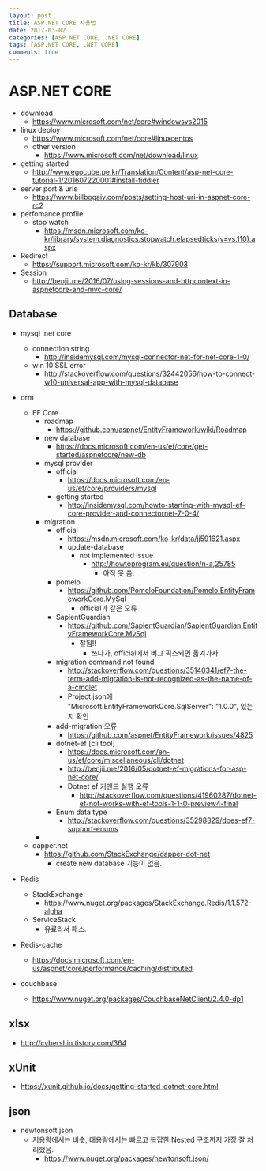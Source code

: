 ```yaml
---
layout: post
title: ASP.NET CORE 사용법
date: 2017-03-02
categories: [ASP.NET CORE, .NET CORE]
tags: [ASP.NET CORE, .NET CORE]
comments: true
---
```


# ASP.NET CORE

* download
    * <https://www.microsoft.com/net/core#windowsvs2015>
* linux deploy
    * <https://www.microsoft.com/net/core#linuxcentos>
    * other version
        * <https://www.microsoft.com/net/download/linux> 
* getting started
    * <http://www.egocube.pe.kr/Translation/Content/asp-net-core-tutorial-1/201607220001#install-fiddler>
* server port & urls
    * <https://www.billbogaiv.com/posts/setting-host-uri-in-aspnet-core-rc2>
* perfomance profile
    * stop watch
        * <https://msdn.microsoft.com/ko-kr/library/system.diagnostics.stopwatch.elapsedticks(v=vs.110).aspx>
* Redirect
    * <https://support.microsoft.com/ko-kr/kb/307903>
* Session
    * <http://benjii.me/2016/07/using-sessions-and-httpcontext-in-aspnetcore-and-mvc-core/>

## Database

* mysql .net core
    * connection string
        * <http://insidemysql.com/mysql-connector-net-for-net-core-1-0/>
    * win 10 SSL error
        * <http://stackoverflow.com/questions/32442056/how-to-connect-w10-universal-app-with-mysql-database>
* orm
    * EF Core
        * roadmap
            * <https://github.com/aspnet/EntityFramework/wiki/Roadmap>
        * new database
            * <https://docs.microsoft.com/en-us/ef/core/get-started/aspnetcore/new-db>
        * mysql provider
            * official
                * <https://docs.microsoft.com/en-us/ef/core/providers/mysql>
            * getting started
                * <http://insidemysql.com/howto-starting-with-mysql-ef-core-provider-and-connectornet-7-0-4/>
        * migration
            * official
                * <https://msdn.microsoft.com/ko-kr/data/jj591621.aspx>
                * update-database
                    * not implemented issue
                        * <http://howtoprogram.eu/question/n-a,25785>
                            * 아직 못 씀.
            * pomelo
                * <https://github.com/PomeloFoundation/Pomelo.EntityFrameworkCore.MySql>
                    * official과 같은 오류
            * SapientGuardian
                * <https://github.com/SapientGuardian/SapientGuardian.EntityFrameworkCore.MySql>
                    * 잘됨!!
                        * 쓰다가, official에서 버그 픽스되면 옮겨가자.
            * migration command not found
                * <http://stackoverflow.com/questions/35140341/ef7-the-term-add-migration-is-not-recognized-as-the-name-of-a-cmdlet>
                * Project.json에    "Microsoft.EntityFrameworkCore.SqlServer": "1.0.0", 있는지 확인
            * add-migration 오류
                * <https://github.com/aspnet/EntityFramework/issues/4825>
            * dotnet-ef [cli tool]
                * <https://docs.microsoft.com/en-us/ef/core/miscellaneous/cli/dotnet>
                * <http://benjii.me/2016/05/dotnet-ef-migrations-for-asp-net-core/>
                * Dotnet ef 커맨드 실행 오류
                    * <http://stackoverflow.com/questions/41960287/dotnet-ef-not-works-with-ef-tools-1-1-0-preview4-final>
            * Enum data type
                * <http://stackoverflow.com/questions/35298829/does-ef7-support-enums>
        * 
    * dapper.net
        * <https://github.com/StackExchange/dapper-dot-net>
            * create new database 기능이 없음.
* Redis
    * StackExchange
        * <https://www.nuget.org/packages/StackExchange.Redis/1.1.572-alpha>
    * ServiceStack
        * 유료라서 패스.
    
* Redis-cache
    * <https://docs.microsoft.com/en-us/aspnet/core/performance/caching/distributed>
* couchbase
    * <https://www.nuget.org/packages/CouchbaseNetClient/2.4.0-dp1>

## xlsx

* <http://cybershin.tistory.com/364>

## xUnit

* <https://xunit.github.io/docs/getting-started-dotnet-core.html>

## json

* newtonsoft.json
    * 저용량에서는 비슷, 대용량에서는 빠르고 복잡한 Nested 구조까지 가장 잘 처리했음.
        * <https://www.nuget.org/packages/newtonsoft.json/>